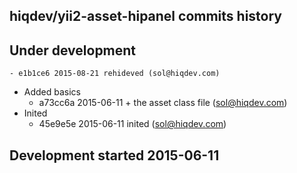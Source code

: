 hiqdev/yii2-asset-hipanel commits history
-----------------------------------------

## Under development

    - e1b1ce6 2015-08-21 rehideved (sol@hiqdev.com)
- Added basics
    - a73cc6a 2015-06-11 + the asset class file (sol@hiqdev.com)
- Inited
    - 45e9e5e 2015-06-11 inited (sol@hiqdev.com)

## Development started 2015-06-11

